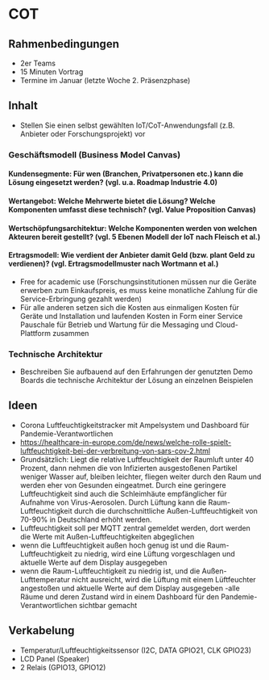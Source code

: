 # COT
## Rahmenbedingungen
- 2er Teams
- 15 Minuten Vortrag
- Termine im Januar (letzte Woche 2. Präsenzphase)
## Inhalt
- Stellen Sie einen selbst gewählten IoT/CoT-Anwendungsfall (z.B. Anbieter oder Forschungsprojekt) vor
### Geschäftsmodell (Business Model Canvas)
#### Kundensegmente: Für wen (Branchen, Privatpersonen etc.) kann die Lösung eingesetzt werden? (vgl. u.a. Roadmap Industrie 4.0)
#### Wertangebot: Welche Mehrwerte bietet die Lösung? Welche Komponenten umfasst diese technisch? (vgl. Value Proposition Canvas)
#### Wertschöpfungsarchitektur: Welche Komponenten werden von welchen Akteuren bereit gestellt? (vgl. 5 Ebenen Modell der IoT nach Fleisch et al.)
#### Ertragsmodell: Wie verdient der Anbieter damit Geld (bzw. plant Geld zu verdienen)? (vgl. Ertragsmodellmuster nach Wortmann et al.)
- Free for academic use (Forschungsinstitutionen müssen nur die Geräte erwerben zum Einkaufspreis, es muss keine monatliche Zahlung für die Service-Erbringung gezahlt werden)
- Für alle anderen setzen sich die Kosten aus einmaligen Kosten für Geräte und Installation und laufenden Kosten in Form einer Service Pauschale für Betrieb und Wartung für die Messaging und Cloud-Plattform zusammen
### Technische Architektur
- Beschreiben Sie aufbauend auf den Erfahrungen der genutzten Demo Boards die technische Architektur der Lösung an einzelnen Beispielen
## Ideen
- Corona Luftfeuchtigkeitstracker mit Ampelsystem und Dashboard für Pandemie-Verantwortlichen
- https://healthcare-in-europe.com/de/news/welche-rolle-spielt-luftfeuchtigkeit-bei-der-verbreitung-von-sars-cov-2.html
- Grundsätzlich: Liegt die relative Luftfeuchtigkeit der Raumluft unter 40 Prozent, dann nehmen die von Infizierten ausgestoßenen Partikel weniger Wasser auf, bleiben leichter, fliegen weiter durch den Raum und werden eher von Gesunden eingeatmet. Durch eine geringere Luftfeuchtigkeit sind auch die Schleimhäute empfänglicher für Aufnahme von Virus-Aerosolen. Durch Lüftung kann die Raum-Luftfeuchtigkeit durch die durchschnittliche Außen-Luftfeuchtigkeit von 70-90% in Deutschland erhöht werden.
- Luftfeuchtigkeit soll per MQTT zentral gemeldet werden, dort werden die Werte mit Außen-Luftfeuchtigkeiten abgeglichen
- wenn die Luftfeuchtigkeit außen hoch genug ist und die Raum-Luftfeuchtigkeit zu niedrig, wird eine Lüftung vorgeschlagen und aktuelle Werte auf dem Display ausgegeben
- wenn die Raum-Luftfeuchtigkeit zu niedrig ist, und die Außen-Lufttemperatur nicht ausreicht, wird die Lüftung mit einem Lüftfeuchter angestoßen und aktuelle Werte auf dem Display ausgegeben
-alle Räume und deren Zustand wird in einem Dashboard für den Pandemie-Verantwortlichen sichtbar gemacht
## Verkabelung
- Temperatur/Luftfeuchtigkeitssensor (I2C, DATA GPIO21, CLK GPIO23)
- LCD Panel (Speaker)
- 2 Relais (GPIO13, GPIO12)


